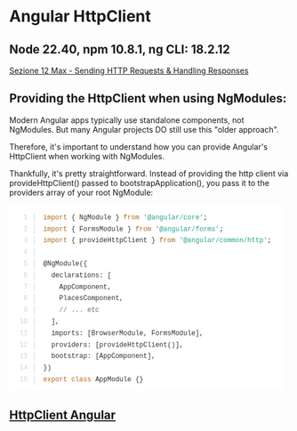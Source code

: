 # Angular HttpClient

## Node 22.40, npm 10.8.1, ng CLI: 18.2.12

[Sezione 12 Max - Sending HTTP Requests & Handling Responses](https://www.udemy.com/course/the-complete-guide-to-angular-2/learn/lecture/44116236#overview)

## Providing the HttpClient when using NgModules:

Modern Angular apps typically use standalone components, not NgModules. But many Angular projects DO still use this "older approach".

Therefore, it's important to understand how you can provide Angular's HttpClient when working with NgModules.

Thankfully, it's pretty straightforward. Instead of providing the http client via provideHttpClient() passed to bootstrapApplication(), you pass it to the providers array of your root NgModule:

![httpClientNgModule](/HttpClient_NgModule.png)

## [HttpClient Angular](https://angular.dev/guide/http)
